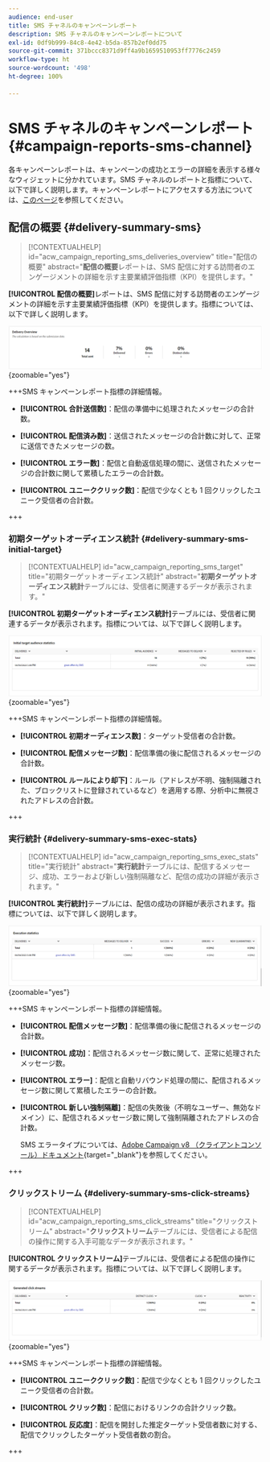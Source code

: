 ```yaml
---
audience: end-user
title: SMS チャネルのキャンペーンレポート
description: SMS チャネルのキャンペーンレポートについて
exl-id: 0df9b999-84c8-4e42-b5da-857b2ef0dd75
source-git-commit: 371bccc8371d9ff4a9b1659510953ff7776c2459
workflow-type: ht
source-wordcount: '498'
ht-degree: 100%

---
```


# SMS チャネルのキャンペーンレポート {#campaign-reports-sms-channel}

各キャンペーンレポートは、キャンペーンの成功とエラーの詳細を表示する様々なウィジェットに分かれています。SMS チャネルのレポートと指標について、以下で詳しく説明します。キャンペーンレポートにアクセスする方法については、[このページ](campaign-reports.md)を参照してください。

## 配信の概要 {#delivery-summary-sms}

>[!CONTEXTUALHELP]
>id="acw_campaign_reporting_sms_deliveries_overview"
>title="配信の概要"
>abstract="**配信の概要**&#x200B;レポートは、SMS 配信に対する訪問者のエンゲージメントの詳細を示す主要業績評価指標（KPI）を提供します。"


**[!UICONTROL 配信の概要]**&#x200B;レポートは、SMS 配信に対する訪問者のエンゲージメントの詳細を示す主要業績評価指標（KPI）を提供します。指標については、以下で詳しく説明します。

![](assets/campaign_report_sms_1.png){zoomable=&quot;yes&quot;}

+++SMS キャンペーンレポート指標の詳細情報。

* **[!UICONTROL 合計送信数]**：配信の準備中に処理されたメッセージの合計数。

* **[!UICONTROL 配信済み数]**：送信されたメッセージの合計数に対して、正常に送信できたメッセージの数。

* **[!UICONTROL エラー数]**：配信と自動返信処理の間に、送信されたメッセージの合計数に関して累積したエラーの合計数。

* **[!UICONTROL ユニーククリック数]**：配信で少なくとも 1 回クリックしたユニーク受信者の合計数。

+++


### 初期ターゲットオーディエンス統計 {#delivery-summary-sms-initial-target}

>[!CONTEXTUALHELP]
>id="acw_campaign_reporting_sms_target"
>title="初期ターゲットオーディエンス統計"
>abstract="**初期ターゲットオーディエンス統計**&#x200B;テーブルには、受信者に関連するデータが表示されます。"

**[!UICONTROL 初期ターゲットオーディエンス統計]**&#x200B;テーブルには、受信者に関連するデータが表示されます。指標については、以下で詳しく説明します。


![](assets/campaign_report_sms_2.png){zoomable=&quot;yes&quot;}

+++SMS キャンペーンレポート指標の詳細情報。

* **[!UICONTROL 初期オーディエンス数]**：ターゲット受信者の合計数。

* **[!UICONTROL 配信メッセージ数]**：配信準備の後に配信されるメッセージの合計数。

* **[!UICONTROL ルールにより却下]**：ルール（アドレスが不明、強制隔離された、ブロックリストに登録されているなど）を適用する際、分析中に無視されたアドレスの合計数。

+++


### 実行統計 {#delivery-summary-sms-exec-stats}


>[!CONTEXTUALHELP]
>id="acw_campaign_reporting_sms_exec_stats"
>title="実行統計"
>abstract="**実行統計**&#x200B;テーブルには、配信するメッセージ、成功、エラーおよび新しい強制隔離など、配信の成功の詳細が表示されます。"


**[!UICONTROL 実行統計]**&#x200B;テーブルには、配信の成功の詳細が表示されます。指標については、以下で詳しく説明します。


![](assets/campaign_report_sms_3.png){zoomable=&quot;yes&quot;}

+++SMS キャンペーンレポート指標の詳細情報。

* **[!UICONTROL 配信メッセージ数]**：配信準備の後に配信されるメッセージの合計数。

* **[!UICONTROL 成功]**：配信されるメッセージ数に関して、正常に処理されたメッセージ数。

* **[!UICONTROL エラー]**：配信と自動リバウンド処理の間に、配信されるメッセージ数に関して累積したエラーの合計数。

* **[!UICONTROL 新しい強制隔離]**：配信の失敗後（不明なユーザー、無効なドメイン）に、配信されるメッセージ数に関して強制隔離されたアドレスの合計数。

  SMS エラータイプについては、[Adobe Campaign v8 （クライアントコンソール）ドキュメント](https://experienceleague.adobe.com/docs/campaign/campaign-v8/send/failures/delivery-failures.html?lang=ja#sms-quarantines){target="_blank"}を参照してください。

+++

### クリックストリーム {#delivery-summary-sms-click-streams}


>[!CONTEXTUALHELP]
>id="acw_campaign_reporting_sms_click_streams"
>title="クリックストリーム"
>abstract="**クリックストリーム**&#x200B;テーブルには、受信者による配信の操作に関する入手可能なデータが表示されます。"

**[!UICONTROL クリックストリーム]**&#x200B;テーブルには、受信者による配信の操作に関するデータが表示されます。指標については、以下で詳しく説明します。

![](assets/campaign_report_sms_4.png){zoomable=&quot;yes&quot;}

+++SMS キャンペーンレポート指標の詳細情報。

* **[!UICONTROL ユニーククリック数]**：配信で少なくとも 1 回クリックしたユニーク受信者の合計数。

* **[!UICONTROL クリック数]**：配信におけるリンクの合計クリック数。

* **[!UICONTROL 反応度]**：配信を開封した推定ターゲット受信者数に対する、配信でクリックしたターゲット受信者数の割合。

+++
